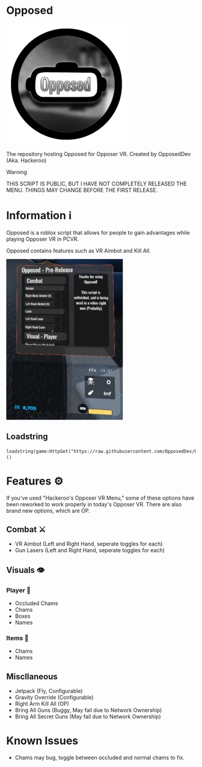 # Opposed
<img src="images/opposed.png" alt="Opposed Logo" width="320" height="320">

The repository hosting Opposed for Opposer VR. Created by OpposedDev (Aka. Hackeroo) 
> [!WARNING]
> THIS SCRIPT IS PUBLIC, BUT I HAVE NOT COMPLETELY RELEASED THE MENU. THINGS MAY CHANGE BEFORE THE FIRST RELEASE.

# Information ℹ️
Opposed is a roblox script that allows for people to gain advantages while playing Opposer VR in PCVR.

Opposed contains features such as VR Aimbot and Kill All.

![(Image of the Menu)](images/MenuPng.png)

## Loadstring
```
loadstring(game:HttpGet("https://raw.githubusercontent.com/OpposedDev/Opposed/refs/heads/main/main/loader.lua"))()
```

# Features ⚙️
If you've used "Hackeroo's Opposer VR Menu," some of these options have been reworked to work properly in today's Opposer VR.
There are also brand new options, which are OP.

## Combat ⚔️
- VR Aimbot (Left and Right Hand, seperate toggles for each)
- Gun Lasers (Left and Right Hand, seperate toggles for each)

## Visuals 👁️
### Player 🚶
- Occluded Chams
- Chams
- Boxes
- Names

### Items 🍕
- Chams
- Names

## Miscllaneous
- Jetpack (Fly, Configurable)
- Gravity Override (Configurable)
- Right Arm Kill All (OP)
- Bring All Guns (Buggy, May fail due to Network Ownership)
- Bring All Secret Guns (May fail due to Network Ownership)

# Known Issues
- Chams may bug, toggle between occluded and normal chams to fix.
